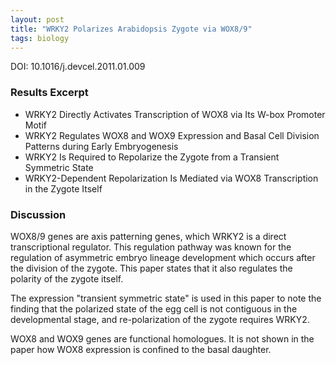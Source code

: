 ```yaml
---
layout: post
title: "WRKY2 Polarizes Arabidopsis Zygote via WOX8/9"
tags: biology
---
```


DOI: 10.1016/j.devcel.2011.01.009

### Results Excerpt

* WRKY2 Directly Activates Transcription of WOX8 via Its W-box Promoter Motif
* WRKY2 Regulates WOX8 and WOX9 Expression and Basal Cell Division Patterns during Early Embryogenesis
* WRKY2 Is Required to Repolarize the Zygote from a Transient Symmetric State
* WRKY2-Dependent Repolarization Is Mediated via WOX8 Transcription in the Zygote Itself

### Discussion

WOX8/9 genes are axis patterning genes, which WRKY2 is a direct transcriptional regulator. This regulation pathway was known for the regulation of asymmetric embryo lineage development which occurs after the division of the zygote. This paper states that it also regulates the polarity of the zygote itself.

The expression "transient symmetric state" is used in this paper to note the finding that the polarized state of the egg cell is not contiguous in the developmental stage, and re-polarization of the zygote requires WRKY2. 

WOX8 and WOX9 genes are functional homologues. It is not shown in the paper how WOX8 expression is confined to the basal daughter.
